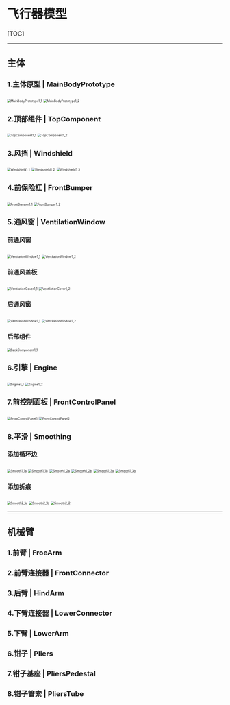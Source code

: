 # 飞行器模型

[TOC]

-----

## 主体

### 1.主体原型 | MainBodyPrototype

<img src="ScreenShots/MainBody/1.MainBodyPrototype/MainBodyPrototype1_1.png" alt="MainBodyPrototype1_1" style="zoom:50%;" />

<img src="ScreenShots/MainBody/1.MainBodyPrototype/MainBodyPrototype1_2.png" alt="MainBodyPrototype1_2" style="zoom:50%;" />

### 2.顶部组件  | TopComponent

<img src="ScreenShots/MainBody/2.TopComponent/TopComponent1_1.png" alt="TopComponent1_1" style="zoom:50%;" />

<img src="ScreenShots/MainBody/2.TopComponent/TopComponent1_2.png" alt="TopComponent1_2" style="zoom:50%;" />

### 3.风挡 | Windshield

<img src="ScreenShots/MainBody/3.Windshield/Windshield1_1.png" alt="Windshield1_1" style="zoom:50%;" />



<img src="ScreenShots/MainBody/3.Windshield/Windshield1_2.png" alt="Windshield1_2" style="zoom:50%;" />

<img src="ScreenShots/MainBody/3.Windshield/Windshield1_3.png" alt="Windshield1_3" style="zoom:50%;" />

### 4.前保险杠 | FrontBumper

<img src="ScreenShots/MainBody/4.FrontBumper/FrontBumper1_1.png" alt="FrontBumper1_1" style="zoom:50%;" />

<img src="ScreenShots/MainBody/4.FrontBumper/FrontBumper1_2.png" alt="FrontBumper1_2" style="zoom:50%;" />

### 5.通风窗 | VentilationWindow

#### 前通风窗

<img src="ScreenShots/MainBody/5.VentilationWindow/Front/VentilationWindow1_1.png" alt="VentilationWindow1_1" style="zoom:50%;" />

<img src="ScreenShots/MainBody/5.VentilationWindow/Front/VentilationWindow1_2.png" alt="VentilationWindow1_2" style="zoom:50%;" />

#### 前通风盖板

<img src="ScreenShots/MainBody/5.VentilationWindow/Front/VentilationCover1_1.png" alt="VentilationCover1_1" style="zoom:50%;" />

<img src="ScreenShots/MainBody/5.VentilationWindow/Front/VentilationCover1_2.png" alt="VentilationCover1_2" style="zoom:50%;" />

#### 后通风窗

<img src="ScreenShots/MainBody/5.VentilationWindow/Back/VentilationWindow1_1.png" alt="VentilationWindow1_1" style="zoom:50%;" />

<img src="ScreenShots/MainBody/5.VentilationWindow/Back/VentilationWindow1_2.png" alt="VentilationWindow1_2" style="zoom:50%;" />

#### 后部组件

<img src="ScreenShots/MainBody/5.VentilationWindow/Back/BackComponent1_1.png" alt="BackComponent1_1" style="zoom:50%;" />

### 6.引擎 | Engine

<img src="ScreenShots/MainBody/6.Engine/Engine1_1.png" alt="Engine1_1" style="zoom:50%;" />

<img src="ScreenShots/MainBody/6.Engine/Engine1_2.png" alt="Engine1_2" style="zoom:50%;" />

### 7.前控制面板 | FrontControlPanel

<img src="ScreenShots/MainBody/7.FrontControlPanel/FrontControlPanel1.png" alt="FrontControlPanel1" style="zoom:50%;" />

<img src="ScreenShots/MainBody/7.FrontControlPanel/FrontControlPanel2.png" alt="FrontControlPanel2" style="zoom:50%;" />

### 8.平滑 | Smoothing

#### 添加循环边

<img src="ScreenShots/MainBody/8.Smooth/Smooth1_1a.png" alt="Smooth1_1a" style="zoom:50%;" />

<img src="ScreenShots/MainBody/8.Smooth/Smooth1_1b.png" alt="Smooth1_1b" style="zoom:50%;" />

<img src="ScreenShots/MainBody/8.Smooth/Smooth1_2a.png" alt="Smooth1_2a" style="zoom:50%;" />

<img src="ScreenShots/MainBody/8.Smooth/Smooth1_2b.png" alt="Smooth1_2b" style="zoom:50%;" />

<img src="ScreenShots/MainBody/8.Smooth/Smooth1_3a.png" alt="Smooth1_3a" style="zoom:50%;" />

<img src="ScreenShots/MainBody/8.Smooth/Smooth1_3b.png" alt="Smooth1_3b" style="zoom:50%;" />

#### 添加折痕

<img src="ScreenShots/MainBody/8.Smooth/Smooth2_1a.png" alt="Smooth2_1a" style="zoom:50%;" />

<img src="ScreenShots/MainBody/8.Smooth/Smooth2_1b.png" alt="Smooth2_1b" style="zoom:50%;" />

<img src="ScreenShots/MainBody/8.Smooth/Smooth2_2.png" alt="Smooth2_2" style="zoom:50%;" />





-----

## 机械臂

### 1.前臂 | FroeArm



### 2.前臂连接器 | FrontConnector



### 3.后臂 | HindArm



### 4.下臂连接器 | LowerConnector



### 5.下臂 | LowerArm



### 6.钳子 | Pliers



### 7.钳子基座 | PliersPedestal



### 8.钳子管索 | PliersTube
